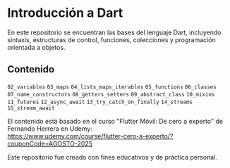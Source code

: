# Introducción a Dart
En este repositorio se encuentran las bases del lenguaje Dart, incluyendo sintaxis, estructuras de control, funciones, colecciones y programación orientada a objetos.

## Contenido
`02_variables`
`03_maps`
`04_lists_maps_iterables`
`05_functions`
`06_classes`
`07_name_constructors`
`08_getters_setters`
`09_abstract_class`
`10_mixins`
`11_futures`
`12_async_await`
`13_try_catch_on_finally`
`14_streams`
`15_stream_await`

El contenido está basado en el curso "Flutter Móvil: De cero a experto" de Fernando Herrera en Udemy:  
https://www.udemy.com/course/flutter-cero-a-experto/?couponCode=AGOSTO-2025

Este repositorio fue creado con fines educativos y de práctica personal.

